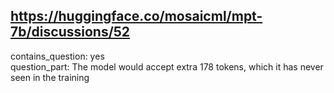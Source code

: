 ## https://huggingface.co/mosaicml/mpt-7b/discussions/52

contains_question: yes  
question_part: The model would accept extra 178 tokens, which it has never seen in the training